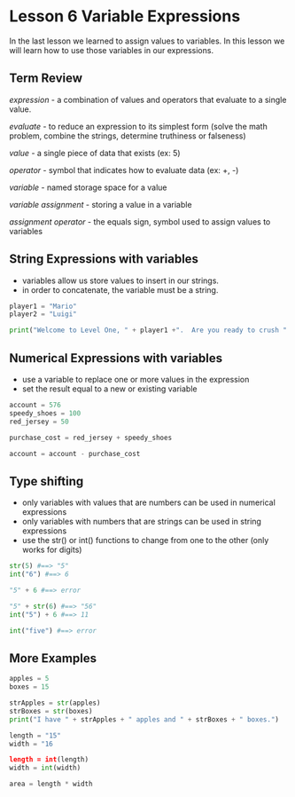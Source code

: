 # Lesson 6 Variable Expressions
In the last lesson we learned to assign values to variables. 
In this lesson we will learn how to use those variables in our expressions.

## Term Review
*expression* - a combination of values and operators that evaluate to a single value.

*evaluate* - to reduce an expression to its simplest form (solve the math problem, combine the strings, determine truthiness or falseness)

*value* - a single piece of data that exists (ex: 5)

*operator* - symbol that indicates how to evaluate data (ex: +, -)

*variable* - named storage space for a value

*variable assignment* - storing a value in a variable

*assignment operator* - the equals sign, symbol used to assign values to variables



## String Expressions with variables
- variables allow us store values to insert in our strings.
- in order to concatenate, the variable must be a string.
```python
player1 = "Mario"
player2 = "Luigi"

print("Welcome to Level One, " + player1 +".  Are you ready to crush " + player2 +"?")
```

## Numerical Expressions with variables
- use a variable to replace one or more values in the expression
- set the result equal to a new or existing variable

```python
account = 576
speedy_shoes = 100
red_jersey = 50

purchase_cost = red_jersey + speedy_shoes

account = account - purchase_cost

```

## Type shifting
- only variables with values that are numbers can be used in numerical expressions
- only variables with numbers that are strings can be used in string expressions
- use the str() or int() functions to change from one to the other (only works for digits)

```python
str(5) #==> "5"
int("6") #==> 6

"5" + 6 #==> error

"5" + str(6) #==> "56"
int("5") + 6 #==> 11

int("five") #==> error
```

## More Examples
```python
apples = 5
boxes = 15

strApples = str(apples)
strBoxes = str(boxes)
print("I have " + strApples + " apples and " + strBoxes + " boxes.")

```

```python
length = "15"
width = "16

length = int(length)
width = int(width)

area = length * width
```

